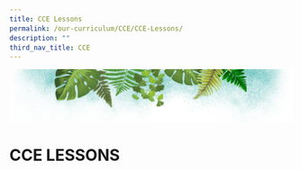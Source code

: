 ```yaml
---
title: CCE Lessons
permalink: /our-curriculum/CCE/CCE-Lessons/
description: ""
third_nav_title: CCE
---
```

![](/images/Banner.png)

# **CCE LESSONS**